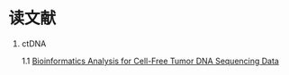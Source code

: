 # 读文献

1. ctDNA

   1.1 [Bioinformatics Analysis for Cell-Free Tumor DNA Sequencing Data](./references/chen2018.pdf)

   
